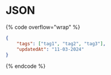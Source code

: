 # JSON

{% code overflow="wrap" %}
```json
{
    "tags": ["tag1", "tag2", "tag3"],
    "updatedAt": "11-03-2024"
}
```
{% endcode %}
